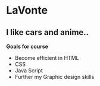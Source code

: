 # LaVonte
## I like cars and anime..
**Goals for course**
* Become efficient in HTML
* CSS
* Java Script
* Further my Graphic design skills
